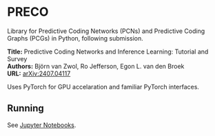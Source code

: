 # PRECO

Library for Predictive Coding Networks (PCNs) and Predictive Coding Graphs (PCGs) in Python, following submission.

**Title:** Predictive Coding Networks and Inference Learning: Tutorial and Survey  
**Authors:** Björn van Zwol, Ro Jefferson, Egon L. van den Broek  
**URL:** [arXiv:2407.04117](https://arxiv.org/abs/2407.04117) 

Uses PyTorch for GPU accelaration and familiar PyTorch interfaces.

## Running
See [Jupyter Notebooks](https://github.com/bjornvz/PRECO/tree/main/example_notebooks).
